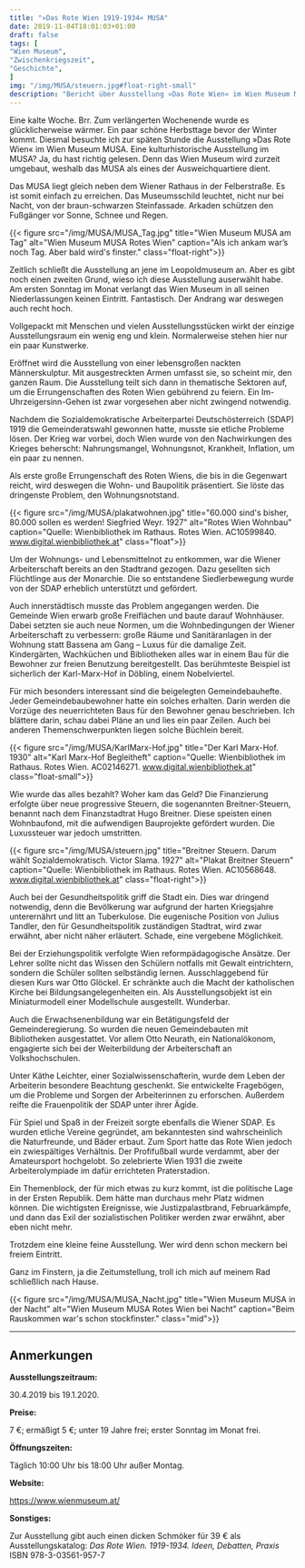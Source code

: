 ```yaml
---
title: "»Das Rote Wien 1919-1934« MUSA"
date: 2019-11-04T18:01:03+01:00
draft: false
tags: [
"Wien Museum",
"Zwischenkriegszeit",
"Geschichte",
]
img: "/img/MUSA/steuern.jpg#float-right-small"
description: "Bericht über Ausstellung »Das Rote Wien« im Wien Museum MUSA"
---
```


Eine kalte Woche. Brr. Zum verlängerten Wochenende wurde es glücklicherweise wärmer. Ein paar schöne Herbsttage bevor der Winter kommt. Diesmal besuchte ich zur späten Stunde die Ausstellung »Das Rote Wien« im Wien Museum MUSA. Eine kulturhistorische Ausstellung im MUSA? Ja, du hast richtig gelesen. Denn das Wien Museum wird zurzeit umgebaut, weshalb das MUSA als eines der Ausweichquartiere dient.

<!--more-->

Das MUSA liegt gleich neben dem Wiener Rathaus in der Felberstraße. Es ist somit einfach zu erreichen. Das Museumsschild leuchtet, nicht nur bei Nacht, von der braun-schwarzen Steinfassade. Arkaden schützen den Fußgänger vor Sonne, Schnee und Regen.

{{< figure src="/img/MUSA/MUSA_Tag.jpg" title="Wien Museum MUSA am Tag" alt="Wien Museum MUSA Rotes Wien" caption="Als ich ankam war’s noch Tag. Aber bald wird's finster." class="float-right">}}

Zeitlich schließt die Ausstellung an jene im Leopoldmuseum an. Aber es gibt noch einen zweiten Grund, wieso ich diese Ausstellung auserwählt habe. Am ersten Sonntag im Monat verlangt das Wien Museum in all seinen Niederlassungen keinen Eintritt. Fantastisch. Der Andrang war deswegen auch recht hoch.

Vollgepackt mit Menschen und vielen Ausstellungsstücken wirkt der einzige Ausstellungsraum ein wenig eng und klein. Normalerweise stehen hier nur ein paar Kunstwerke.

Eröffnet wird die Ausstellung von einer lebensgroßen nackten Männerskulptur. Mit ausgestreckten Armen umfasst sie, so scheint mir, den ganzen Raum. Die Ausstellung teilt sich dann in thematische Sektoren auf, um die Errungenschaften des Roten Wien gebührend zu feiern. Ein Im-Uhrzeigersinn-Gehen ist zwar vorgesehen aber nicht zwingend notwendig. 

Nachdem die Sozialdemokratische Arbeiterpartei Deutschösterreich (SDAP) 1919 die Gemeinderatswahl gewonnen hatte, musste sie etliche Probleme lösen. Der Krieg war vorbei, doch Wien wurde von den Nachwirkungen des Krieges beherscht: Nahrungsmangel, Wohnungsnot, Krankheit, Inflation, um ein paar zu nennen.

Als erste große Errungenschaft des Roten Wiens, die bis in die Gegenwart reicht, wird deswegen die Wohn- und Baupolitik präsentiert. Sie löste das dringenste Problem, den Wohnungsnotstand.

{{< figure src="/img/MUSA/plakatwohnen.jpg" title="60.000 sind's bisher, 80.000 sollen es werden! Siegfried Weyr. 1927" alt="Rotes Wien Wohnbau" caption="Quelle: Wienbibliothek im Rathaus. Rotes Wien. AC10599840. www.digital.wienbibliothek.at" class="float">}}

Um der Wohnungs- und Lebensmittelnot zu entkommen, war die Wiener Arbeiterschaft bereits an den Stadtrand gezogen. Dazu gesellten sich Flüchtlinge aus der Monarchie. Die so entstandene Siedlerbewegung wurde von der SDAP erheblich unterstützt und gefördert.

Auch innerstädtisch musste das Problem angegangen werden. Die Gemeinde Wien erwarb große Freiflächen und baute darauf Wohnhäuser. Dabei setzten sie auch neue Normen, um die Wohnbedingungen der Wiener Arbeiterschaft zu verbessern: große Räume und Sanitäranlagen in der Wohnung statt Bassena am Gang – Luxus für die damalige Zeit. Kindergärten, Wachküchen und Bibliotheken alles war in einem Bau für die Bewohner zur freien Benutzung bereitgestellt. Das berühmteste Beispiel ist sicherlich der Karl-Marx-Hof in Döbling, einem Nobelviertel.

Für mich besonders interessant sind die beigelegten Gemeindebauhefte. Jeder Gemeindebaubewohner hatte ein solches erhalten. Darin werden die Vorzüge des neuerrichteten Baus für den Bewohner genau beschrieben. Ich blättere darin, schau dabei Pläne an und lies ein paar Zeilen. Auch bei anderen Themenschwerpunkten liegen solche Büchlein bereit.

{{< figure src="/img/MUSA/KarlMarx-Hof.jpg" title="Der Karl Marx-Hof. 1930" alt="Karl Marx-Hof Begleitheft" caption="Quelle: Wienbibliothek im Rathaus. Rotes Wien. AC02146271. www.digital.wienbibliothek.at" class="float-small">}}

Wie wurde das alles bezahlt? Woher kam das Geld? Die Finanzierung erfolgte über neue progressive Steuern, die sogenannten Breitner-Steuern, benannt nach dem Finanzstadtrat Hugo Breitner. Diese speisten einen Wohnbaufond, mit die aufwendigen Bauprojekte gefördert wurden. Die Luxussteuer war jedoch umstritten.

{{< figure src="/img/MUSA/steuern.jpg" title="Breitner Steuern. Darum wählt Sozialdemokratisch. Victor Slama. 1927" alt="Plakat Breitner Steuern" caption="Quelle: Wienbibliothek im Rathaus. Rotes Wien. AC10568648. www.digital.wienbibliothek.at" class="float-right">}}

Auch bei der Gesundheitspolitik griff die Stadt ein. Dies war dringend notwendig, denn die Bevölkerung war aufgrund der harten Kriegsjahre unterernährt und litt an Tuberkulose. Die eugenische Position von Julius Tandler, den für Gesundheitspolitik zuständigen Stadtrat, wird zwar erwähnt, aber nicht näher erläutert. Schade, eine vergebene Möglichkeit.

Bei der Erziehungspolitik verfolgte Wien reformpädagogische Ansätze. Der Lehrer sollte nicht das Wissen den Schülern notfalls mit Gewalt eintrichtern, sondern die Schüler sollten selbständig lernen. Ausschlaggebend für diesen Kurs war Otto Glöckel. Er schränkte auch die Macht der katholischen Kirche bei Bildungsangelegenheiten ein. Als Ausstellungsobjekt ist ein Miniaturmodell einer Modellschule ausgestellt. Wunderbar.

Auch die Erwachsenenbildung war ein Betätigungsfeld der Gemeinderegierung. So wurden die neuen Gemeindebauten mit Bibliotheken ausgestattet. Vor allem Otto Neurath, ein Nationalökonom, engagierte sich bei der Weiterbildung der Arbeiterschaft an Volkshochschulen.

Unter Käthe Leichter, einer Sozialwissenschafterin, wurde dem Leben der Arbeiterin besondere Beachtung geschenkt. Sie entwickelte Fragebögen, um die Probleme und Sorgen der Arbeiterinnen zu erforschen. Außerdem reifte die Frauenpolitik der SDAP unter ihrer Ägide.

Für Spiel und Spaß in der Freizeit sorgte ebenfalls die Wiener SDAP. Es wurden etliche Vereine gegründet, am bekanntesten sind wahrscheinlich die Naturfreunde, und Bäder erbaut. Zum Sport hatte das Rote Wien jedoch ein zwiespältiges Verhältnis. Der Profifußball wurde verdammt, aber der Amateursport hochgelobt. So zelebrierte Wien 1931 die zweite Arbeiterolympiade im dafür errichteten Praterstadion.

Ein Themenblock, der für mich etwas zu kurz kommt, ist die politische Lage in der Ersten Republik. Dem hätte man durchaus mehr Platz widmen können. Die wichtigsten Ereignisse, wie Justizpalastbrand, Februarkämpfe, und dann das Exil der sozialistischen Politiker werden zwar erwähnt, aber eben nicht mehr.

Trotzdem eine kleine feine Ausstellung. Wer wird denn schon meckern bei freiem Eintritt.

Ganz im Finstern, ja die Zeitumstellung, troll ich mich auf meinem Rad schließlich nach Hause.

{{< figure src="/img/MUSA/MUSA_Nacht.jpg" title="Wien Museum MUSA in der Nacht" alt="Wien Museum MUSA Rotes Wien bei Nacht" caption="Beim Rauskommen war's schon stockfinster." class="mid">}}

---

## Anmerkungen

__Ausstellungszeitraum:__ 

30.4.2019 bis 19.1.2020.

__Preise:__ 

7 €; ermäßigt 5 €; unter 19 Jahre frei; erster Sonntag im Monat frei.

__Öffnungszeiten:__

Täglich 10:00 Uhr bis 18:00 Uhr außer Montag.

__Website:__

https://www.wienmuseum.at/

__Sonstiges:__

Zur Ausstellung gibt auch einen dicken Schmöker für 39 € als Ausstellungskatalog: _Das Rote Wien. 1919-1934. Ideen, Debatten, Praxis_ ISBN 978-3-03561-957-7



